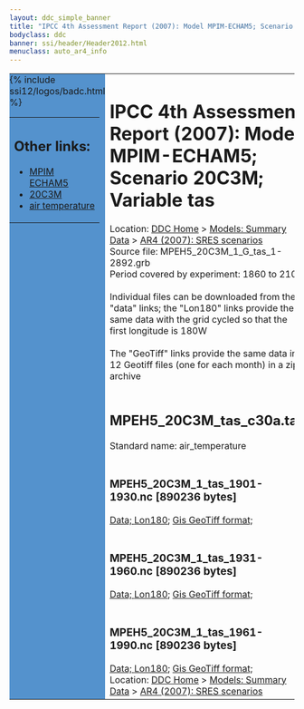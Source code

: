 ```yaml
---
layout: ddc_simple_banner
title: "IPCC 4th Assessment Report (2007): Model MPIM-ECHAM5; Scenario 20C3M; Variable tas"
bodyclass: ddc
banner: ssi/header/Header2012.html
menuclass: auto_ar4_info
---
```



<table width="100%" border="0" cellspacing="0" cellpadding="0" style="border-collapse: collapse;">
<tr style="margin:0;padding:0;border:0;">
<td style="margin:0;padding:0;border:0;height:1pt;width:150pt;background:#5492CD;" valign="top" >

<div id="lh-col2" class="auto_ar4_info">
<table class="menumain" bgcolor="#5492CD" cellspacing="0" width="100%" border="0">
<tr><td>
<h2> Other links:</h2>
<ul>
<li><a href="/auto/ar4/model-MPIM-ECHAM5.html">MPIM<br/>ECHAM5</a></li>
<li><a href="/auto/ar4/scenario-20C3M.html">20C3M</a></li>
<li><a href="/auto/ar4/var-air_temperature.html">air temperature</a></li>
</ul>
</td></tr>
{% include ssi12/logos/badc.html %}
</table>
</div>
</td>
<td><h1>IPCC 4th Assessment Report (2007): Model MPIM-ECHAM5; Scenario 20C3M; Variable tas</h1>

<!-- Breadcrumb1 -->
<div id="breadcrumb1" align="left">
Location: <a href="/index.html">DDC Home</a> > <a href="/sim/gcm_clim/">Models: Summary Data</a>
> <a href="/sim/gcm_clim/SRES_AR4/index.html">AR4 (2007): SRES scenarios</a>
</div>
<!-- End of Breadcrumb1 -->Source file: MPEH5_20C3M_1_G_tas_1-2892.grb
<br/>
Period covered by experiment: 1860 to 2100<br/>
<br/>Individual files can be downloaded from the "data" links; the "Lon180" links provide the same data
         with the grid cycled so that the first longitude is 180W<br/>
<br/>The "GeoTiff" links provide the same data in 12 Geotiff files (one for each month)
          in a zip archive<br/>
<br/><h2>MPEH5_20C3M_tas_c30a.tar</h2>
Standard name: air_temperature<br>
<br/><h3>MPEH5_20C3M_1_tas_1901-1930.nc [890236 bytes]</h3>
<a href="/cgi-bin/downl/ar4_nc/tas/MPEH5_20C3M_1_tas_1901-1930.nc">Data; </a><a href="/cgi-bin/downl/ar4_nc/tas/MPEH5_20C3M_1_tas_1901-1930.cyto180.nc"> Lon180</a>; <a href="/cgi-bin/downl/ar4_tif/tas/MPEH5_20C3M_1_tas_1901-1930.zip">Gis GeoTiff format; </a><br/>
<br/><h3>MPEH5_20C3M_1_tas_1931-1960.nc [890236 bytes]</h3>
<a href="/cgi-bin/downl/ar4_nc/tas/MPEH5_20C3M_1_tas_1931-1960.nc">Data; </a><a href="/cgi-bin/downl/ar4_nc/tas/MPEH5_20C3M_1_tas_1931-1960.cyto180.nc"> Lon180</a>; <a href="/cgi-bin/downl/ar4_tif/tas/MPEH5_20C3M_1_tas_1931-1960.zip">Gis GeoTiff format; </a><br/>
<br/><h3>MPEH5_20C3M_1_tas_1961-1990.nc [890236 bytes]</h3>
<a href="/cgi-bin/downl/ar4_nc/tas/MPEH5_20C3M_1_tas_1961-1990.nc">Data; </a><a href="/cgi-bin/downl/ar4_nc/tas/MPEH5_20C3M_1_tas_1961-1990.cyto180.nc"> Lon180</a>; <a href="/cgi-bin/downl/ar4_tif/tas/MPEH5_20C3M_1_tas_1961-1990.zip">Gis GeoTiff format; </a><br/>
<!-- Breadcrumb2 -->
<div id="breadcrumb2" align="left">
Location: <a href="/index.html">DDC Home</a> > <a href="/sim/gcm_clim/">Models: Summary Data</a>
> <a href="/sim/gcm_clim/SRES_AR4/index.html">AR4 (2007): SRES scenarios</a>
</div>
<!-- End of Breadcrumb2 --></td></tr></table>
